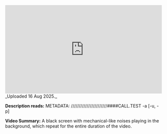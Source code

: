 
<iframe 
  src="https://drive.google.com/file/d/1KQ8AswT_65YMAY7_XryoyqChQfWV3xKK/preview" 
  style="width:100%; aspect-ratio:16/9; border:0;"
  allowfullscreen>
</iframe>
_Uploaded 16 Aug 2025._

**Description reads:** METADATA: ///////////////////////####CALL.TEST -a \[-u, -p]

**Video Summary:** A black screen with mechanical-like noises playing in the background, which repeat for the entire duration of the video.